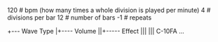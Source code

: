 120 # bpm (how many times a whole division is played per minute)
4   # divisions per bar
12  # number of bars
-1  # repeats

   +--- Wave Type
   |+---- Volume
   ||+----- Effect
   |||
   ||| 
C-10FA
...
